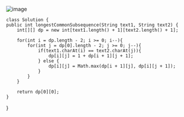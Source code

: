 ![image](https://user-images.githubusercontent.com/69719886/192105337-169ef9f7-c157-4d9e-b1ef-d83433f7cc2f.png)


    class Solution {
    public int longestCommonSubsequence(String text1, String text2) {
        int[][] dp = new int[text1.length() + 1][text2.length() + 1];
        
        for(int i = dp.length - 2; i >= 0; i--){
            for(int j = dp[0].length - 2; j >= 0; j--){
                if(text1.charAt(i) == text2.charAt(j)){
                    dp[i][j] = 1 + dp[i + 1][j + 1];
                } else {
                    dp[i][j] = Math.max(dp[i + 1][j], dp[i][j + 1]);
                }
            }
        }
        
        return dp[0][0];
    }
}

